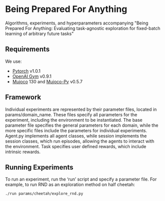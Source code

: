 # Being Prepared For Anything
Algorithms, experiments, and hyperparameters accompanying "Being Prepared For Anything: Evaluating task-agnostic exploration for fixed-batch learning of arbitrary future tasks"

## Requirements
We use:
- [Pytorch](https://github.com/pytorch/pytorch) v1.0.1
- [OpenAI Gym](https://github.com/openai/gym) v0.9.1
- [Mujoco](http://www.mujoco.org/) 130 and [Mujoco-Py](https://github.com/openai/mujoco-py) v0.5.7



## Framework
Individual experiments are represented by their parameter files, located in params/domain_name. These files specify all parameters for the experiment, including the environment to be instantiated. The base parameter file specifies the general parameters for each domain, while the more specific files include the parameters for individual experiments. Agent.py implements all agent classes, while session implements the session classes, which run episodes, allowing the agents to interact with the environment. Task specifies user defined rewards, which include intrinsic rewards.


## Running Experiments

To run an experiment, run the ‘run’ script and specify a parameter file. For example, to run RND as an exploration method on half cheetah:

```./run params/cheetah/explore_rnd.py```


